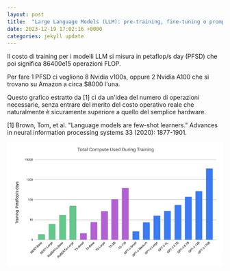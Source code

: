 ```yaml
---
layout: post
title:  "Large Language Models (LLM): pre-training, fine-tuning o prompt engineering"
date: 2023-12-19 17:02:16 +0000
categories: jekyll update
---
```



Il costo di training per i modelli LLM si misura in petaflop/s day (PFSD) che poi significa 86400e15 operazioni FLOP.

Per fare 1 PFSD ci vogliono 8 Nvidia v100s, oppure 2 Nvidia A100 che si trovano su Amazon a circa $8000 l'una.

Questo grafico estratto da [1] ci da un'idea del numero di operazioni necessarie, senza entrare del merito del costo operativo reale che naturalmente è sicuramente superiore a quello del semplice hardware.

[1] Brown, Tom, et al. "Language models are few-shot learners." Advances in neural information processing systems 33 (2020): 1877-1901.

![image](/images/training-cost.png)
